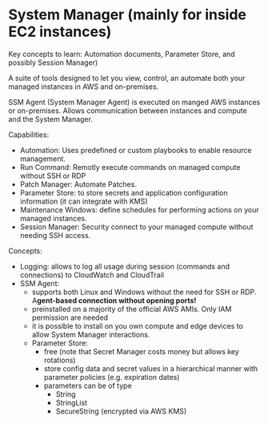 # System Manager (mainly for inside EC2 instances)

Key concepts to learn: Automation documents, Parameter Store, and possibly Session Manager)



A suite of tools designed to let you view, control, an automate both your managed instances in AWS and on-premises.

SSM Agent (System Manager Agent) is executed on manged AWS instances or on-premises. Allows  communication between instances and compute and the System Manager.

Capabilities:

* Automation: Uses predefined or custom playbooks to enable resource management.
* Run Command: Remotly execute commands on managed compute without SSH or RDP&#x20;
* Patch Manager: Automate Patches.
* Parameter Store: to store secrets and application configuration information (it can integrate with KMS)&#x20;
* Maintenance Windows: define schedules for performing actions on your managed instances.
* Session Manager: Security connect to your managed compute without needing SSH access.

Concepts:&#x20;

* Logging: allows to log all usage during session (commands and connections)  to CloudWatch and CloudTrail&#x20;
* SSM Agent:
  * supports both Linux and Windows without the need for SSH or RDP. A**gent-based connection without opening ports!**
  * preinstalled on a majority of the official AWS AMIs. Only IAM permission are needed
  * it is possible to install on you own compute and edge devices to allow System Manager interactions.&#x20;
  * Parameter Store:
    * free (note that Secret Manager costs money but allows key rotations)
    * store config data and secret values in a hierarchical manner with parameter policies (e.g. expiration dates)
    * parameters can be of type
      * String&#x20;
      * StringList
      * SecureString (encrypted via AWS KMS)

